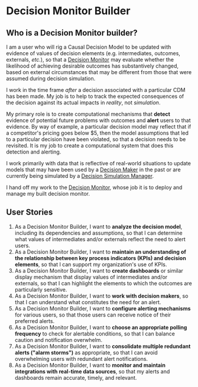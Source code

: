 # Decision Monitor Builder

## Who is a Decision Monitor builder?

I am a user who will rig a Causal Decision Model to be updated with evidence of values of decision elements (e.g. intermediates, outcomes, externals, _etc._), so that a [Decision Monitor](./Decision%20Monitor.md) may evaluate whether the likelihood of achieving desirable outcomes has substantively changed, based on external circumstances that may be different from those that were assumed during decision simulation.

I work in the time frame *after* a decision associated with a particular CDM has been made. My job is to help to track the expected consequences of the decision against its actual impacts in *reality*, not *simulation*.

My primary role is to create computational mechanisms that **detect** evidence of potential future problems with outcomes and **alert** users to that evidence. By way of example, a particular decision model may reflect that if a competitor's pricing goes below $5, then the model assumptions that led to a particular decision have been violated, so that a decision needs to be revisited.  It is my job to create a computational system that does this detection and alerting.

I work primarily with data that is reflective of real-world situations to update models that may have been used by a [Decision Maker](./Decision%20Maker.md) in the past or are currently being simulated by a [Decision Simulation Manager](./Decision%20Simulation%20Manager). 

I hand off my work to the [Decision Monitor](./Decision%20Monitor.md), whose job it is to deploy and manage my built decision monitor.

## User Stories

1. As a Decision Monitor Builder, I want to __analyze the decision model__, including its dependencies and assumptions, so that I can determine what values of intermediates and/or externals reflect the need to alert users.
2. As a Decision Monitor Builder, I want to **maintain an understanding of the relationship between key process indicators (KPIs) and decision elements**, so that I can support my organization's use of KPIs.
3. As a Decision Monitor Builder, I want to **create dashboards** or similar display mechanism that display values of intermediates and/or externals, so that I can highlight the elements to which the outcomes are particularly sensitive.
4. As a Decision Monitor Builder, I want to **work with decision makers**, so that I can understand what constitutes the need for an alert.
5. As a Decision Monitor Builder, I want to **configure alerting mechanisms** for various users, so that those users can receive notice of their preferred alerts.
6. As a Decision Monitor Builder, I want to **choose an appropriate polling frequency** to check for alertable conditions, so that I can balance caution and notification overwhelm.
7. As a Decision Monitor Builder, I want to **consolidate multiple redundant alerts ("alarm storms")** as appropriate, so that I can avoid overwhelming users with redundant alert notifications.
8. As a Decision Monitor Builder, I want to **monitor and maintain integrations with real-time data sources**, so that my alerts and dashboards remain accurate, timely, and relevant.
